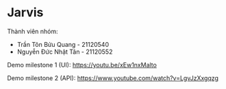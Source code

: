 # Jarvis

Thành viên nhóm:

- Trần Tôn Bửu Quang - 21120540
- Nguyễn Đức Nhật Tân - 21120552

Demo milestone 1 (UI): https://youtu.be/xEw1nxMalto

Demo milestone 2 (API): https://www.youtube.com/watch?v=LgvJzXxgqzg
